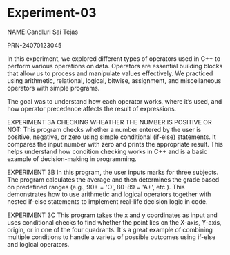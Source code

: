 # Experiment-03
NAME:Gandluri Sai Tejas

PRN-24070123045

In this experiment, we explored different types of operators used in C++ to perform various operations on data. Operators are essential building blocks that allow us to process and manipulate values effectively. We practiced using arithmetic, relational, logical, bitwise, assignment, and miscellaneous operators with simple programs.

The goal was to understand how each operator works, where it’s used, and how operator precedence affects the result of expressions.

EXPERIMENT 3A
CHECKING WHEATHER THE NUMBER IS POSITIVE OR NOT: This program checks whether a number entered by the user is positive, negative, or zero using simple conditional (if-else) statements. It compares the input number with zero and prints the appropriate result. This helps understand how condition checking works in C++ and is a basic example of decision-making in programming.

EXPERIMENT 3B
In this program, the user inputs marks for three subjects. The program calculates the average and then determines the grade based on predefined ranges (e.g., 90+ = 'O', 80–89 = 'A+', etc.). This demonstrates how to use arithmetic and logical operators together with nested if-else statements to implement real-life decision logic in code.

EXPERIMENT 3C
This program takes the x and y coordinates as input and uses conditional checks to find whether the point lies on the X-axis, Y-axis, origin, or in one of the four quadrants. It's a great example of combining multiple conditions to handle a variety of possible outcomes using if-else and logical operators.
